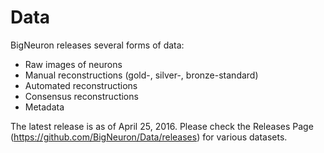 # Data

BigNeuron releases several forms of data:

* Raw images of neurons
* Manual reconstructions (gold-, silver-, bronze-standard)
* Automated reconstructions
* Consensus reconstructions
* Metadata

The latest release is as of April 25, 2016. Please check the Releases Page (https://github.com/BigNeuron/Data/releases) for various datasets.


